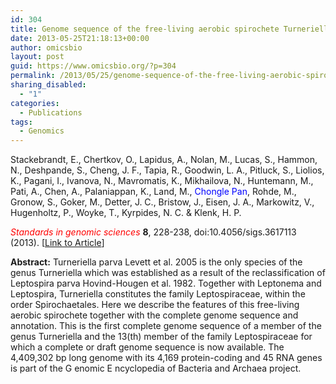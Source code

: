 ```yaml
---
id: 304
title: Genome sequence of the free-living aerobic spirochete Turneriella parva type strain (H(T)), and emendation of the species Turneriella parva.
date: 2013-05-25T21:18:13+00:00
author: omicsbio
layout: post
guid: https://www.omicsbio.org/?p=304
permalink: /2013/05/25/genome-sequence-of-the-free-living-aerobic-spirochete-turneriella-parva-type-strain-ht-and-emendation-of-the-species-turneriella-parva/
sharing_disabled:
  - "1"
categories:
  - Publications
tags:
  - Genomics
---
```

Stackebrandt, E., Chertkov, O., Lapidus, A., Nolan, M., Lucas, S., Hammon, N., Deshpande, S., Cheng, J. F., Tapia, R., Goodwin, L. A., Pitluck, S., Liolios, K., Pagani, I., Ivanova, N., Mavromatis, K., Mikhailova, N., Huntemann, M., Pati, A., Chen, A., Palaniappan, K., Land, M., <span style="color: #0000ff;">Chongle Pan</span>, Rohde, M., Gronow, S., Goker, M., Detter, J. C., Bristow, J., Eisen, J. A., Markowitz, V., Hugenholtz, P., Woyke, T., Kyrpides, N. C. & Klenk, H. P.

<span style="color: #ff0000;"><em>Standards in genomic sciences</em></span> **8**, 228-238, doi:10.4056/sigs.3617113 (2013). [[Link to Article](http://www.ncbi.nlm.nih.gov/pmc/articles/PMC3746428/)]

<!--more-->

**Abstract:** Turneriella parva Levett et al. 2005 is the only species of the genus Turneriella which was established as a result of the reclassification of Leptospira parva Hovind-Hougen et al. 1982. Together with Leptonema and Leptospira, Turneriella constitutes the family Leptospiraceae, within the order Spirochaetales. Here we describe the features of this free-living aerobic spirochete together with the complete genome sequence and annotation. This is the first complete genome sequence of a member of the genus Turneriella and the 13(th) member of the family Leptospiraceae for which a complete or draft genome sequence is now available. The 4,409,302 bp long genome with its 4,169 protein-coding and 45 RNA genes is part of the G enomic E ncyclopedia of Bacteria and Archaea project.
